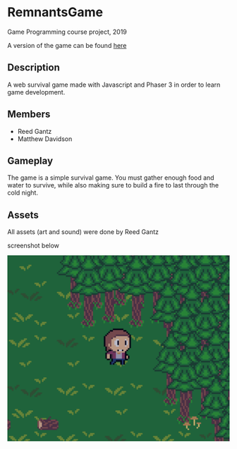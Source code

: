 # RemnantsGame
Game Programming course project, 2019

A version of the game can be found [here](https://remnantsgame.firebaseapp.com/RemnantsGame/index.html)

## Description
A web survival game made with Javascript and Phaser 3 in order to learn game development.

## Members
- Reed Gantz
- Matthew Davidson

## Gameplay
The game is a simple survival game. You must gather enough food and water to survive, while also making sure to build a fire to last through the cold night.

## Assets
All assets (art and sound) were done by Reed Gantz

screenshot below

![Image of Game](https://github.com/reedm121/RemnantsGame/blob/master/Screen%20Shot%202020-07-09%20at%2011.46.27%20PM.png)
